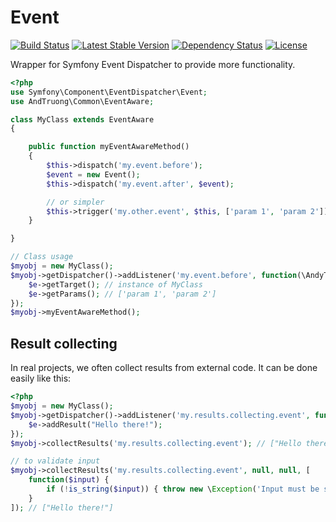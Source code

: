 Event
======

[![Build Status](https://api.travis-ci.org/andytruong/event.svg?branch=v0.1)](https://travis-ci.org/andytruong/event) [![Latest Stable Version](https://poser.pugx.org/andytruong/event/v/stable.png)](https://packagist.org/packages/andytruong/event) [![Dependency Status](https://www.versioneye.com/php/andytruong:event/0.1.4/badge.svg)](https://www.versioneye.com/php/andytruong:event/0.1.4) [![License](https://poser.pugx.org/andytruong/event/license.png)](https://packagist.org/packages/andytruong/event)

Wrapper for Symfony Event Dispatcher to provide more functionality.

```php
<?php
use Symfony\Component\EventDispatcher\Event;
use AndTruong\Common\EventAware;

class MyClass extends EventAware
{

    public function myEventAwareMethod()
    {
        $this->dispatch('my.event.before');
        $event = new Event();
        $this->dispatch('my.event.after', $event);

        // or simpler
        $this->trigger('my.other.event', $this, ['param 1', 'param 2']);
    }

}

// Class usage
$myobj = new MyClass();
$myobj->getDispatcher()->addListener('my.event.before', function(\AndyTruong\Common\Event $e) {
    $e->getTarget(); // instance of MyClass
    $e->getParams(); // ['param 1', 'param 2']
});
$myobj->myEventAwareMethod();
```

## Result collecting

In real projects, we often collect results from external code. It can be done
easily like this:

```php
<?php
$myobj = new MyClass();
$myobj->getDispatcher()->addListener('my.results.collecting.event', function(\AndyTruong\Common\Event $e) {
    $e->addResult("Hello there!");
});
$myobj->collectResults('my.results.collecting.event'); // ["Hello there!"]

// to validate input
$myobj->collectResults('my.results.collecting.event', null, null, [
    function($input) {
        if (!is_string($input)) { throw new \Exception('Input must be string!'); }
    }
]); // ["Hello there!"]
```
